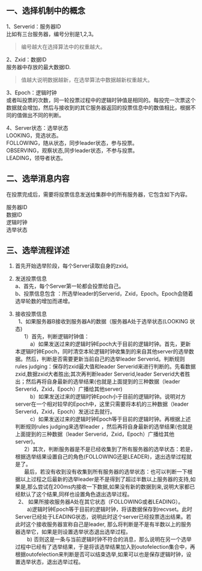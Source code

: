 ## 一、选择机制中的概念  
1、Serverid：服务器ID  
比如有三台服务器，编号分别是1,2,3。  

>编号越大在选择算法中的权重越大。

2、Zxid：数据ID  
服务器中存放的最大数据ID.

>值越大说明数据越新，在选举算法中数据越新权重越大。

3、Epoch：逻辑时钟  
或者叫投票的次数，同一轮投票过程中的逻辑时钟值是相同的。每投完一次票这个数据就会增加，然后与接收到的其它服务器返回的投票信息中的数值相比，根据不同的值做出不同的判断。

4、Server状态：选举状态  
LOOKING，竞选状态。  
FOLLOWING，随从状态，同步leader状态，参与投票。  
OBSERVING，观察状态,同步leader状态，不参与投票。  
LEADING，领导者状态。

## 二、选举消息内容  
在投票完成后，需要将投票信息发送给集群中的所有服务器，它包含如下内容。

服务器ID  
数据ID  
逻辑时钟  
选举状态  

## 三、选举流程详述

1. 首先开始选举阶段，每个Server读取自身的zxid。

2. 发送投票信息  
   a、首先，每个Server第一轮都会投票给自己。  
   b、投票信息包含 ：所选举leader的Serverid，Zxid，Epoch。Epoch会随着选举轮数的增加而递增。  
   
3. 接收投票信息  
&nbsp;&nbsp;1、如果服务器B接收到服务器A的数据（服务器A处于选举状态(LOOKING 状态)  
&nbsp;&nbsp;&nbsp;&nbsp;&nbsp;&nbsp;1）首先，判断逻辑时钟值：  
&nbsp;&nbsp;&nbsp;&nbsp;&nbsp;&nbsp;&nbsp;&nbsp;&nbsp;&nbsp;a）如果发送过来的逻辑时钟Epoch大于目前的逻辑时钟。首先，更新本逻辑时钟Epoch，同时清空本轮逻辑时钟收集到的来自其他server的选举数据。然后，判断是否需要更新当前自己的选举leader Serverid。判断规则rules judging：保存的zxid最大值和leader Serverid来进行判断的。先看数据zxid,数据zxid大者胜出;其次再判断leader Serverid,leader Serverid大者胜出；然后再将自身最新的选举结果(也就是上面提到的三种数据（leader Serverid，Zxid，Epoch）广播给其他server)  
&nbsp;&nbsp;&nbsp;&nbsp;&nbsp;&nbsp;&nbsp;&nbsp;&nbsp;&nbsp;b）如果发送过来的逻辑时钟Epoch小于目前的逻辑时钟。说明对方server在一个相对较早的Epoch中，这里只需要将本机的三种数据（leader Serverid，Zxid，Epoch）发送过去就行。  
&nbsp;&nbsp;&nbsp;&nbsp;&nbsp;&nbsp;&nbsp;&nbsp;&nbsp;&nbsp;c）如果发送过来的逻辑时钟Epoch等于目前的逻辑时钟。再根据上述判断规则rules judging来选举leader ，然后再将自身最新的选举结果(也就是上面提到的三种数据（leader  Serverid，Zxid，Epoch）广播给其他server)。  
&nbsp;&nbsp;&nbsp;&nbsp;&nbsp;&nbsp;2）其次，判断服务器是不是已经收集到了所有服务器的选举状态：若是，根据选举结果设置自己的角色(FOLLOWING还是LEADER)，退出选举过程就是了。  
&nbsp;&nbsp;&nbsp;&nbsp;&nbsp;&nbsp;最后，若没有收到没有收集到所有服务器的选举状态：也可以判断一下根据以上过程之后最新的选举leader是不是得到了超过半数以上服务器的支持,如果是,那么尝试在200ms内接收一下数据,如果没有新的数据到来,说明大家都已经默认了这个结果,同样也设置角色退出选举过程。  
&nbsp;&nbsp;2、 如果所接收服务器A处在其它状态（FOLLOWING或者LEADING）。  
&nbsp;&nbsp;&nbsp;&nbsp;&nbsp;&nbsp;&nbsp;&nbsp;a)逻辑时钟Epoch等于目前的逻辑时钟，将该数据保存到recvset。此时Server已经处于LEADING状态，说明此时这个server已经投票选出结果。若此时这个接收服务器宣称自己是leader, 那么将判断是不是有半数以上的服务器选举它，如果是则设置选举状态退出选举过程。  
&nbsp;&nbsp;&nbsp;&nbsp;&nbsp;&nbsp;&nbsp;&nbsp;b) 否则这是一条与当前逻辑时钟不符合的消息，那么说明在另一个选举过程中已经有了选举结果，于是将该选举结果加入到outofelection集合中，再根据outofelection来判断是否可以结束选举,如果可以也是保存逻辑时钟，设置选举状态，退出选举过程。  
